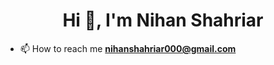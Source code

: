 <h1 align="center">Hi 👋, I'm Nihan Shahriar</h1>



- 📫 How to reach me **nihanshahriar000@gmail.com**



